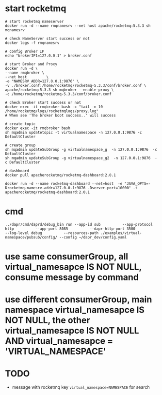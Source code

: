 # start rocketmq
```shell
# start rocketmq nameserver
docker run -d --name rmqnamesrv --net host apache/rocketmq:5.3.3 sh mqnamesrv

# check NameServer start success or not
docker logs -f rmqnamesrv

# config Broker IP
echo "brokerIP1=127.0.0.1" > broker.conf

# start Broker and Proxy
docker run -d \
--name rmqbroker \
--net host         \
-e "NAMESRV_ADDR=127.0.0.1:9876" \
-v ./broker.conf:/home/rocketmq/rocketmq-5.3.3/conf/broker.conf \
apache/rocketmq:5.3.3 sh mqbroker --enable-proxy \
-c /home/rocketmq/rocketmq-5.3.3/conf/broker.conf

# check Broker start success or not
docker exec -it rmqbroker bash -c "tail -n 10 /home/rocketmq/logs/rocketmqlogs/proxy.log"
# When see 'The broker boot success..' will success

# create topic
docker exec -it rmqbroker bash
sh mqadmin updatetopic -t virtualnamespace -n 127.0.0.1:9876 -c DefaultCluster

# create group
sh mqadmin updateSubGroup -g virtualnamespace_g  -n 127.0.0.1:9876  -c DefaultCluster
sh mqadmin updateSubGroup -g virtualnamespace_g2  -n 127.0.0.1:9876  -c DefaultCluster

# dashboard
docker pull apacherocketmq/rocketmq-dashboard:2.0.1

docker run -d --name rocketmq-dashboard --net=host  -e "JAVA_OPTS=-Drocketmq.namesrv.addr=127.0.0.1:9876 -Dserver.port=10000" -t apacherocketmq/rocketmq-dashboard:2.0.1
```

# cmd

```shell
../dapr/cmd/daprd/debug_bin run --app-id sub          --app-protocol http          --app-port 8085          --dapr-http-port 3500          --log-level debug          --resources-path ./examples/virtual-namespace/pubsub/config/ --config ~/dapr_dev/config.yaml
```

# use same consumerGroup, all virtual_namesapce IS NOT NULL, consume message by command
# use different consumerGroup, main namespace virtual_namesapce IS NOT NULL, the other virtual_namesapce IS NOT NULL AND virtual_namesapce = 'VIRTUAL_NAMESPACE'

# TODO
* message with rocketmq key `virtual_namespace=NAMESPACE` for search

